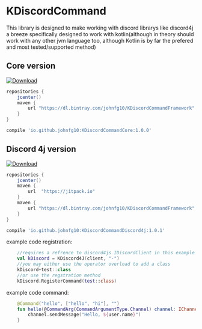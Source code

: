 # KDiscordCommand
This library is designed to make working with discord librarys like discord4j a breeze specifically designed to work with kotlin(although in theory should work with any other jvm language too, although Kotlin is by far the prefered and most tested/supported method)

## Core version
[ ![Download](https://api.bintray.com/packages/johnfg10/KDiscordCommandFramework/KDiscordCommandCore/images/download.svg) ](https://bintray.com/johnfg10/KDiscordCommandFramework/KDiscordCommandCore/_latestVersion)
```gradle
repositories {
    jcenter()
    maven {
        url "https://dl.bintray.com/johnfg10/KDiscordCommandFramework"
    }
}

compile 'io.github.johnfg10:KDiscordCommandCore:1.0.0'
```

## Discord 4j version
[ ![Download](https://api.bintray.com/packages/johnfg10/KDiscordCommandFramework/KDiscordCommandDiscord4j/images/download.svg) ](https://bintray.com/johnfg10/KDiscordCommandFramework/KDiscordCommandDiscord4j/_latestVersion)
```gradle
repositories {
    jcenter()
    maven {
        url  "https://jitpack.io"
    }
    maven {
        url "https://dl.bintray.com/johnfg10/KDiscordCommandFramework"
    }
}

compile 'io.github.johnfg10:KDiscordCommandDiscord4j:1.0.1'
```

example code registration:
```kotlin
    //requires a refrence to discord4js IDiscordClient in this example this is repusented by client
    val kDiscord = KDiscord4J(client, "-")
    //you may either use the operator overload to add a class
    kDiscord+test::class
    //or use the regstration method
    kDiscord.RegisterCommand(test::class)
```

example code command: 
```kotlin
    @Command("hello", ["hello", "hi"], "")
    fun hello(@CommandArg(CommandArgumentType.Channel) channel: IChannel, @CommandArg(CommandArgumentType.User)user: IUser){
        channel.sendMessage("Hello, ${user.name}")
    }
```
